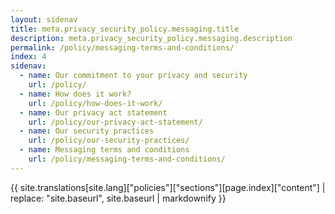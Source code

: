 ```yaml
---
layout: sidenav
title: meta.privacy_security_policy.messaging.title
description: meta.privacy_security_policy.messaging.description
permalink: /policy/messaging-terms-and-conditions/
index: 4
sidenav:
  - name: Our commitment to your privacy and security
    url: /policy/
  - name: How does it work?
    url: /policy/how-does-it-work/
  - name: Our privacy act statement
    url: /policy/our-privacy-act-statement/
  - name: Our security practices
    url: /policy/our-security-practices/
  - name: Messaging terms and conditions
    url: /policy/messaging-terms-and-conditions/    
---
```


{{ site.translations[site.lang]["policies"]["sections"][page.index]["content"] | replace: "site.baseurl", site.baseurl | markdownify }}
